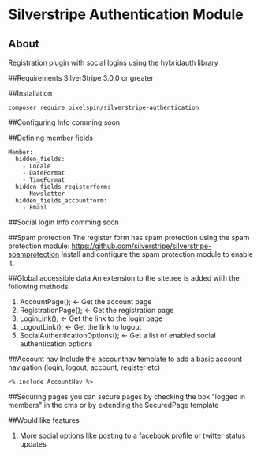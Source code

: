 # Silverstripe Authentication Module

## About
Registration plugin with social logins using the hybridauth library

##Requirements
SilverStripe 3.0.0 or greater

##Installation
```
composer require pixelspin/silverstripe-authentication
```

##Configuring
Info comming soon

##Defining member fields
```
Member:
  hidden_fields:
    - Locale
    - DateFormat
    - TimeFormat
  hidden_fields_registerform:
    - Newsletter
  hidden_fields_accountform:
    - Email
```
    
##Social login
Info comming soon
    
##Spam protection
The register form has spam protection using the spam protection module: https://github.com/silverstripe/silverstripe-spamprotection
Install and configure the spam protection module to enable it.

##Global accessible data
An extension to the sitetree is added with the following methods:
1. AccountPage(); <- Get the account page
2. RegistrationPage(); <- Get the registration page
3. LoginLink(); <- Get the link to the login page
4. LogoutLink(); <- Get the link to logout
5. SocialAuthenticationOptions(); <- Get a list of enabled social authentication options

##Account nav
Include the accountnav template to add a basic account navigation (login, logout, account, register etc)
```
<% include AccountNav %>
```

##Securing pages
you can secure pages by checking the box "logged in members" in the cms or by extending the SecuredPage template

##Would like features
1. More social options like posting to a facebook profile or twitter status updates